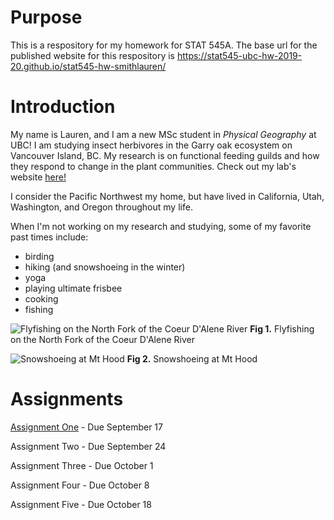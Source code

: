 # Purpose
This is a respository for my homework for STAT 545A.
The base url for the published website for this respository is https://stat545-ubc-hw-2019-20.github.io/stat545-hw-smithlauren/

# Introduction
My name is Lauren, and I am a new MSc student in _Physical Geography_ at UBC! I am studying insect herbivores in the Garry oak ecosystem on Vancouver Island, BC. My research is on functional feeding guilds and how they respond to change in the plant communities. Check out my lab's website [here!](http://williamslabubc.weebly.com/people.html)

I consider the Pacific Northwest my home, but have lived in California, Utah, Washington, and Oregon throughout my life. 

When I'm not working on my research and studying, some of my favorite past times include: 
* birding 
* hiking (and snowshoeing in the winter)
* yoga
* playing ultimate frisbee
* cooking
* fishing

![Flyfishing on the North Fork of the Coeur D'Alene River](https://scontent-sea1-1.xx.fbcdn.net/v/t1.0-9/65160635_2168496653199222_4497584744715780096_o.jpg?_nc_cat=111&_nc_oc=AQnFF0_FDzerOsZ35-OwfrUJv1p2IhC_mY3IvAn85NQEbfNTMGy-1vaUJDpvkMKm2AY&_nc_ht=scontent-sea1-1.xx&oh=0fa4ceb09d2f64f0731db98056389980&oe=5DF98A58)
**Fig 1.** Flyfishing on the North Fork of the Coeur D'Alene River

![Snowshoeing at Mt Hood](https://scontent-sea1-1.xx.fbcdn.net/v/t1.0-9/65511415_2168467479868806_3755221517575651328_o.jpg?_nc_cat=101&_nc_oc=AQkZwrNwf21YK3LfFn2t8t7071binIkES84GfCRZ4Il6rhgrgVyiFmCxN_tPr_XztBw&_nc_ht=scontent-sea1-1.xx&oh=97a8b1a92f9f927ffcb90a619ac77ddb&oe=5E0F2E18)
**Fig 2.** Snowshoeing at Mt Hood
  

# Assignments
[Assignment One](https://stat545.stat.ubc.ca/evaluation/hw01/hw01/) - Due September 17

Assignment Two - Due September 24 

Assignment Three - Due October 1

Assignment Four - Due October 8

Assignment Five - Due October 18

